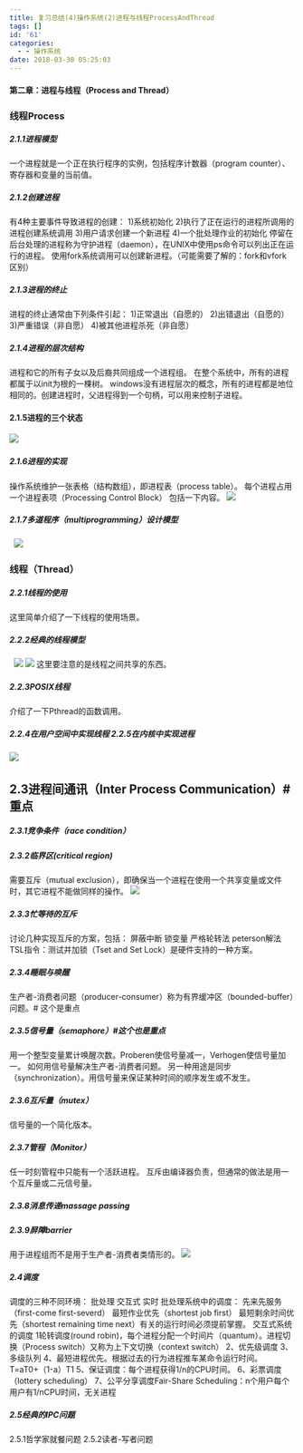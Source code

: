 ```yaml
---
title: 复习总结(4)操作系统(2)进程与线程ProcessAndThread
tags: []
id: '61'
categories:
  - - 操作系统
date: 2018-03-30 05:25:03
---
```


#### 第二章：进程与线程（Process and Thread）

### 线程Process

##### 2.1.1进程模型

一个进程就是一个正在执行程序的实例，包括程序计数器（program counter）、寄存器和变量的当前值。

##### 2.1.2创建进程

有4种主要事件导致进程的创建： 1)系统初始化 2)执行了正在运行的进程所调用的进程创建系统调用 3)用户请求创建一个新进程 4)一个批处理作业的初始化 停留在后台处理的进程称为守护进程（daemon），在UNIX中使用ps命令可以列出正在运行的进程。 使用fork系统调用可以创建新进程。（可能需要了解的：fork和vfork区别）

##### 2.1.3进程的终止

进程的终止通常由下列条件引起： 1)正常退出（自愿的） 2)出错退出（自愿的） 3)严重错误（非自愿） 4)被其他进程杀死（非自愿）

##### 2.1.4进程的层次结构

进程和它的所有子女以及后裔共同组成一个进程组。 在整个系统中，所有的进程都属于以init为根的一棵树。 windows没有进程层次的概念，所有的进程都是地位相同的。创建进程时，父进程得到一个句柄，可以用来控制子进程。

#### 2.1.5进程的三个状态

![](http://makdon.me/wp-content/uploads/2018/03/0X31BKVY9NGAYG7WNG.png)  

##### 2.1.6进程的实现

操作系统维护一张表格（结构数组），即进程表（process table）。 每个进程占用一个进程表项（Processing Control Block） 包括一下内容。 ![](http://makdon.me/wp-content/uploads/2018/03/I5_96@DY3A73NBEP.png)  

##### 2.1.7多道程序（multiprogramming）设计模型

  ![](http://makdon.me/wp-content/uploads/2018/03/IFRFJ@D6W6OTHKP8RJ.png)        

### 线程（Thread）

##### 2.2.1线程的使用

这里简单介绍了一下线程的使用场景。

##### 2.2.2经典的线程模型

  ![](http://makdon.me/wp-content/uploads/2018/03/45APGP55_6E473X5.png) ![](http://makdon.me/wp-content/uploads/2018/03/HG8EXCY6M22RY1__B.png) 这里要注意的是线程之间共享的东西。

##### 2.2.3POSIX线程

介绍了一下Pthread的函数调用。

##### 2.2.4在用户空间中实现线程 2.2.5在内核中实现进程

![](http://makdon.me/wp-content/uploads/2018/03/RZZDDHYIZIU8N3SE-e1522324150471.png)  

## 2.3进程间通讯（Inter Process Communication）#重点

##### 2.3.1竞争条件（race condition）

##### 2.3.2临界区(critical region)

需要互斥（mutual exclusion），即确保当一个进程在使用一个共享变量或文件时，其它进程不能做同样的操作。 ![](http://makdon.me/wp-content/uploads/2018/03/UC2NG_IYMI7US20IAQ1U.png)

##### 2.3.3忙等待的互斥

讨论几种实现互斥的方案，包括： 屏蔽中断 锁变量 严格轮转法 peterson解法 TSL指令：测试并加锁（Tset and Set Lock）是硬件支持的一种方案。

##### 2.3.4睡眠与唤醒

生产者-消费者问题（producer-consumer）称为有界缓冲区（bounded-buffer）问题。# 这个是重点

##### 2.3.5信号量（semaphore）#这个也是重点

用一个整型变量累计唤醒次数。Proberen使信号量减一，Verhogen使信号量加一。 如何用信号量解决生产者-消费者问题。 另一种用途是同步（synchronization）。用信号量来保证某种时间的顺序发生或不发生。

##### 2.3.6互斥量（mutex）

信号量的一个简化版本。

##### 2.3.7管程（Monitor）

任一时刻管程中只能有一个活跃进程。 互斥由编译器负责，但通常的做法是用一个互斥量或二元信号量。

##### 2.3.8消息传递massage passing

##### 2.3.9屏障barrier

用于进程组而不是用于生产者-消费者类情形的。 ![](http://makdon.me/wp-content/uploads/2018/03/SL5XHBM1XZ@DHGTHJB.png)  

##### 2.4调度

调度的三种不同环境： 批处理 交互式 实时 批处理系统中的调度： 先来先服务（first-come first-severd） 最短作业优先（shortest job first） 最短剩余时间优先（shortest remaining time next）有关的运行时间必须提前掌握。 交互式系统的调度 1轮转调度(round robin)，每个进程分配一个时间片（quantum）。进程切换（Process switch）又称为上下文切换（context switch） 2、优先级调度 3、多级队列 4、最短进程优先。根据过去的行为进程推车某命令运行时间。T=aT0+（1-a）T1 5、保证调度：每个进程获得1/n的CPU时间。 6、彩票调度（lottery scheduling） 7、公平分享调度Fair-Share Scheduling：n个用户每个用户有1/nCPU时间，无关进程  

##### 2.5经典的IPC问题

2.5.1哲学家就餐问题 2.5.2读者-写者问题
